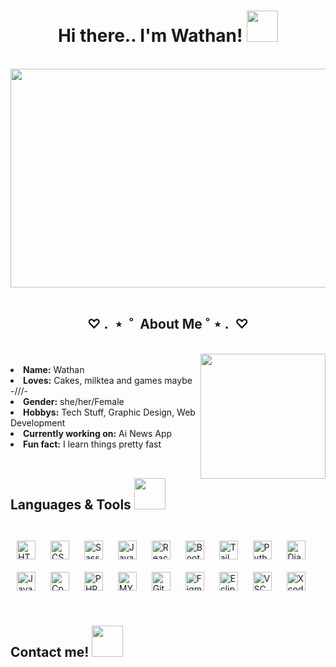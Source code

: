 <h1 align="center">
   Hi there.. I'm Wathan!
   <img src="https://media.giphy.com/media/mGcNjsfWAjY5AEZNw6/giphy.gif" width="50">
</h1>
<br>
<div align="center">
   <img src="https://media.giphy.com/media/FWtVYDHIxgGgE/giphy.gif" width="700" height="350" object-fit="cover" >
</div>
<br>

<div>
   <h2 align="center">
      ♡  .  ⋆  ˚  About Me ˚ ⋆  .  ♡
   </h2>
   <br>
   <img align='right' src="https://media.giphy.com/media/PUyO4KmKWX5D2MzH3w/giphy.gif" width="200" >
   <br>
   <li>
      <b>Name:</b> Wathan</li>
   <li>
      <b>Loves:</b> Cakes, milktea and games maybe -///-
   </li>
   <li>
      <b>Gender:</b> she/her/Female
   </li>
   <li>
      <b>Hobbys:</b> Tech Stuff, Graphic Design, Web Development
   </li>
   <li>
      <b>Currently working on:</b> Ai News App
   </li>
   <li>
      <b>Fun fact:</b> I learn things pretty fast
   </li>
 </div>
 <br>
 <div>
   <h2 height="30">
      Languages & Tools 
      <img src="https://media.giphy.com/media/muNxHDS2UsoVfqIMPZ/giphy.gif" width="50" >
   </h2>
   <br>
      <img style="margin: 10px" src="https://img.shields.io/badge/HTML5-E34F26?style=for-the-badge&logo=html5&logoColor=white" alt="HTML5" height="30" />  
      <img style="margin: 10px" src="https://img.shields.io/badge/CSS3-1572B6?style=for-the-badge&logo=css3&logoColor=white" alt="CSS" height="30" /> 
      <img style="margin: 10px" src="https://img.shields.io/badge/Sass-CC6699?style=for-the-badge&logo=sass&logoColor=white" alt="Sass" height="30" />  
      <img style="margin: 10px" src="https://img.shields.io/badge/JavaScript-F7DF1E?style=for-the-badge&logo=javascript&logoColor=black" alt="JavaScript" height="30" />  
      <img style="margin: 10px" src="https://img.shields.io/badge/React-20232A?style=for-the-badge&logo=react&logoColor=61DAFB" alt="React" height="30" />  
   <img style="margin: 10px" src="https://img.shields.io/badge/Bootstrap-563D7C?style=for-the-badge&logo=bootstrap&logoColor=white" alt="Bootstrap" height="30" />  
   <img style="margin: 10px" src="https://img.shields.io/badge/Tailwind_CSS-38B2AC?style=for-the-badge&logo=tailwind-css&logoColor=white" alt="Tailwind" height="30" />  
      <img style="margin: 10px" src="https://img.shields.io/badge/Python-14354C?style=for-the-badge&logo=python&logoColor=white" alt="Python" height="30" />
      <img style="margin: 10px" src="https://img.shields.io/badge/Django-092E20?style=for-the-badge&logo=django&logoColor=white" alt="Django" height="30" />
      <img style="margin: 10px" src="https://img.shields.io/badge/Java-ED8B00?style=for-the-badge&logo=java&logoColor=white" alt="Java" height="30" />
      <img style="margin: 10px" src="https://img.shields.io/badge/C%2B%2B-00599C?style=for-the-badge&logo=c%2B%2B&logoColor=white" alt="Cpp" height="30" />
      <img style="margin: 10px" src="https://img.shields.io/badge/PHP-777BB4?style=for-the-badge&logo=php&logoColor=white" alt="PHP" height="30" />
      <img style="margin: 10px" src="https://img.shields.io/badge/MySQL-005C84?style=for-the-badge&logo=mysql&logoColor=white" alt="MYSQL" height="30" />     
      <img style="margin: 10px" src="https://img.shields.io/badge/GIT-E44C30?style=for-the-badge&logo=git&logoColor=white" alt="Git" height="30" />       
      <img style="margin: 10px" src="https://img.shields.io/badge/Figma-F24E1E?style=for-the-badge&logo=figma&logoColor=white" alt="Figma" height="30" />
      <img style="margin: 10px" src="https://img.shields.io/badge/Eclipse-2C2255?style=for-the-badge&logo=eclipse&logoColor=white" alt="Eclipse" height="30" />
      <img style="margin: 10px" src="https://img.shields.io/badge/Visual_Studio_Code-0078D4?style=for-the-badge&logo=visual%20studio%20code&logoColor=white" alt="VSCode" height="30" />
      <img style="margin: 10px" src="https://img.shields.io/badge/Xcode-007ACC?style=for-the-badge&logo=Xcode&logoColor=white" alt="Xcode" height="30" />
 </div>
 <br>
 <div>
   <h2>
      Contact me! <img src="https://media.giphy.com/media/Qu10P5ALv8TBj9oQud/giphy.gif" width="50">
   </h2>
 

